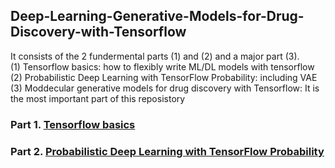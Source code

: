 ## Deep-Learning-Generative-Models-for-Drug-Discovery-with-Tensorflow  
It consists of the 2 fundermental parts (1) and (2) and a major part (3).  
(1) Tensorflow basics: how to flexibly write ML/DL models with tensorflow  
(2) Probabilistic Deep Learning with TensorFlow Probability: including VAE  
(3) Moddecular generative models for drug discovery with Tensorflow: It is the most important part of this reposistory

### Part 1. [Tensorflow basics](https://github.com/tuantla80/Deep-Learning-Generative-Models-for-Drug-Discovery-with-Tensorflow/tree/main/Tensorflow%20Basics)  
### Part 2. [Probabilistic Deep Learning with TensorFlow Probability](https://github.com/tuantla80/Deep-Learning-Generative-Models-for-Drug-Discovery-with-Tensorflow/tree/main/Probabilistic%20Deep%20Learning%20with%20Tensorflow_Probability)
